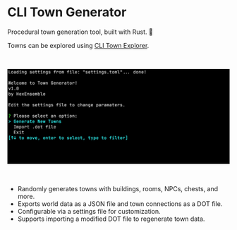 # CLI Town Generator

Procedural town generation tool, built with Rust. 🏰

Towns can be explored using [CLI Town Explorer](https://github.com/hexensemble/cli-town-explorer).

<br>

![CLI Town Generator](preview.png)

<br>

- Randomly generates towns with buildings, rooms, NPCs, chests, and more.
- Exports world data as a JSON file and town connections as a DOT file.
- Configurable via a settings file for customization.
- Supports importing a modified DOT file to regenerate town data.
